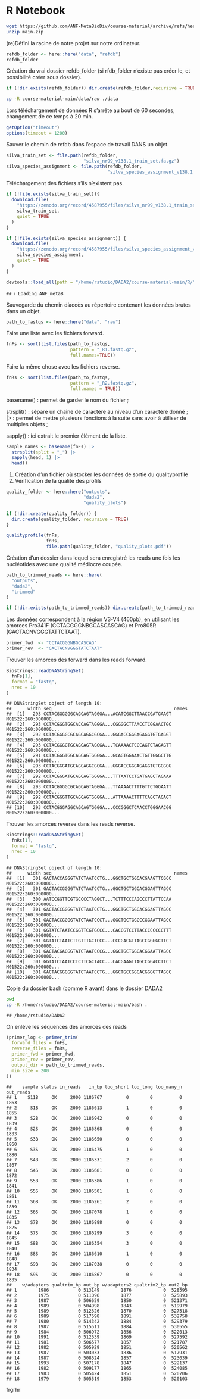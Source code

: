 R Notebook
================

``` bash
wget https://github.com/ANF-MetaBioDiv/course-material/archive/refs/heads/main.zip
unzip main.zip
```

(re)Défini la racine de notre projet sur notre ordinateur.

``` r
refdb_folder <- here::here("data", "refdb")
refdb_folder
```

Création du vrai dossier refdb_folder (si rfdb_folder n’existe pas créer
le, et possibilité créer sous dossier).

``` r
if (!dir.exists(refdb_folder)) dir.create(refdb_folder,recursive = TRUE)
```

``` bash
cp -R course-material-main/data/raw ./data
```

Lors téléchargement de données R s’arrête au bout de 60 secondes,
changement de ce temps à 20 min.

``` r
getOption("timeout")
options(timeout = 1200)
```

Sauver le chemin de refdb dans l’espace de travail DANS un objet.

``` r
silva_train_set <- file.path(refdb_folder, 
                             "silva_nr99_v138.1_train_set.fa.gz")
silva_species_assignment <- file.path(refdb_folder, 
                                      "silva_species_assignment_v138.1.fa.gz")
```

Téléchargement des fichiers s’ils n’existent pas.

``` r
if (!file.exists(silva_train_set)){
  download.file(
    "https://zenodo.org/record/4587955/files/silva_nr99_v138.1_train_set.fa.gz",
    silva_train_set,
    quiet = TRUE
  )
}

if (!file.exists(silva_species_assignment)) {
  download.file(
    "https://zenodo.org/record/4587955/files/silva_species_assignment_v138.1.fa.gz",
    silva_species_assignment,
    quiet = TRUE
  )
}
```

``` r
devtools::load_all(path = "/home/rstudio/DADA2/course-material-main/R/")
```

    ## ℹ Loading ANF_metaB

Sauvegarde du chemin d’accès au répertoire contenant les données brutes
dans un objet.

``` r
path_to_fastqs <- here::here("data", "raw")
```

Faire une liste avec les fichiers forward.

``` r
fnFs <- sort(list.files(path_to_fastqs,
                        pattern = "_R1.fastq.gz",
                        full.names=TRUE))
```

Faire la même chose avec les fichiers reverse.

``` r
fnRs <- sort(list.files(path_to_fastqs,
                        pattern = "_R2.fastq.gz",
                        full.names = TRUE))
```

basename() : permet de garder le nom du fichier ;

strsplit() : sépare un chaîne de caractère au niveau d’un caractère
donné ; \|\> : permet de mettre plusieurs fonctions à la suite sans
avoir à utiliser de multiples objets ;

sapply() : ici extrait le premier élément de la liste.

``` r
sample_names <- basename(fnFs) |>
  strsplit(split = "_") |>
  sapply(head, 1) |>
  head()
```

1.  Création d’un fichier où stocker les données de sortie du
    qualityprofile
2.  Vérification de la qualité des profils

``` r
quality_folder <- here::here("outputs",
                             "dada2",
                             "quality_plots")

if (!dir.create(quality_folder)) {
  dir.create(quality_folder, recursive = TRUE)
}

qualityprofile(fnFs,
               fnRs,
               file.path(quality_folder, "quality_plots.pdf"))
```

Création d’un dossier dans lequel sera enregistré les reads une fois les
nucléotides avec une qualité médiocre coupée.

``` r
path_to_trimmed_reads <- here::here(
  "outputs",
  "dada2",
  "trimmed"
)

if (!dir.exists(path_to_trimmed_reads)) dir.create(path_to_trimmed_reads, recursive = TRUE)
```

Les données correspondent à la région V3-V4 (460pb), en utilisant les
amorces Pro341F (CCTACGGGNBGCASCASCAG) et Pro805R
(GACTACNVGGGTATTCTAAT).

``` r
primer_fwd  <- "CCTACGGGNBGCASCAG"
primer_rev  <- "GACTACNVGGGTATCTAAT"
```

Trouver les amorces des forward dans les reads forward.

``` r
Biostrings::readDNAStringSet(
  fnFs[1],
  format = "fastq",
  nrec = 10
)
```

    ## DNAStringSet object of length 10:
    ##      width seq                                              names               
    ##  [1]   293 CCTACGGGGGGCAGCAGTAGGGA...ACATCGGCTTAACCGATGAAGT M01522:260:000000...
    ##  [2]   293 CCTACGGGTGGCACCAGTAGGGA...CGGGGCTTAACCTCGGAACTGC M01522:260:000000...
    ##  [3]   292 CCTACGGGGCGCAGCAGGCGCGA...GGGACCGGGAGAGGTGTGAGGT M01522:260:000000...
    ##  [4]   293 CCTACGGGGTGCAGCAGTAGGGA...TCAAAACTCCCAGTCTAGAGTT M01522:260:000000...
    ##  [5]   291 CCTACGGGTGGCAGCAGTGGGGA...GCAGTGGAAACTGTTGGGCTTG M01522:260:000000...
    ##  [6]   293 CCTACGGGATGCAGCAGGCGCGA...GGGACCGGGAGAGGTGTGGGGG M01522:260:000000...
    ##  [7]   292 CCTACGGGATGCAGCAGTGGGGA...TTTAATCCTGATGAGCTAGAAA M01522:260:000000...
    ##  [8]   293 CCTACGGGGCGCAGCAGTAGGGA...TTAAAACTTTTGTTCTGGAATT M01522:260:000000...
    ##  [9]   292 CCTACGGGTTGCAGCAGTGGGGA...ATTAAAACTTTTCAGCTAGAGT M01522:260:000000...
    ## [10]   293 CCTACGGGAGGCAGCAGTGGGGA...CCCGGGCTCAACCTGGGAACGG M01522:260:000000...

Trouver les amorces reverse dans les reads reverse.

``` r
Biostrings::readDNAStringSet(
  fnRs[1],
  format = "fastq",
  nrec = 10
)
```

    ## DNAStringSet object of length 10:
    ##      width seq                                              names               
    ##  [1]   301 GACTACCAGGGTATCTAATCCTG...GGCTGCTGGCACGAAGTTCGCC M01522:260:000000...
    ##  [2]   301 GACTACCGGGGTATCTAATCCTG...GGCTGCTGGCACGGAGTTAGCC M01522:260:000000...
    ##  [3]   300 AATCCGGTTCGTGCCCCTAGGCT...TCTTTCCCAGCCCTTATTCCAA M01522:260:000000...
    ##  [4]   301 GACTACCGGGGTATCTAATCCTG...GGCTGCTGGCACGGAGTTAGCC M01522:260:000000...
    ##  [5]   301 GACTACCGGGGTATCTAATCCCT...GGCTGCTGGCCCGGAATTAGCC M01522:260:000000...
    ##  [6]   301 GGTATCTAATCCGGTTCGTGCCC...CACCGTCCTTACCCCCCCCTTT M01522:260:000000...
    ##  [7]   301 GGTATCTAATCTTGTTTGCTCCC...CCCGACGTTAGCCGGGGCTTCT M01522:260:000000...
    ##  [8]   301 GACTACGAGGGTATCTAATCCCG...GGCTGCTGGCACGGAATTAGCC M01522:260:000000...
    ##  [9]   301 GGTATCTAATCCTCTTCGCTACC...CACGAAGTTAGCCGGACCTTCT M01522:260:000000...
    ## [10]   301 GACTACGGGGGTATCTAATCCTG...GGCTGCCGGCACGGGGTTAGCC M01522:260:000000...

Copie du dossier bash (comme R avant) dans le dossier DADA2

``` bash
pwd
cp -R /home/rstudio/DADA2/course-material-main/bash .
```

    ## /home/rstudio/DADA2

On enlève les séquences des amorces des reads

``` r
(primer_log <- primer_trim(
  forward_files = fnFs,
  reverse_files = fnRs,
  primer_fwd = primer_fwd,
  primer_rev = primer_rev,
  output_dir = path_to_trimmed_reads,
  min_size = 200
))
```

    ##    sample status in_reads   in_bp too_short too_long too_many_n out_reads
    ## 1    S11B     OK     2000 1186767         0        0          0      1863
    ## 2     S1B     OK     2000 1186613         1        0          0      1855
    ## 3     S2B     OK     2000 1186942         0        0          0      1839
    ## 4     S2S     OK     2000 1186868         0        0          0      1833
    ## 5     S3B     OK     2000 1186650         0        0          0      1860
    ## 6     S3S     OK     2000 1186475         1        0          0      1880
    ## 7     S4B     OK     2000 1186331         2        0          0      1867
    ## 8     S4S     OK     2000 1186681         0        0          0      1872
    ## 9     S5B     OK     2000 1186386         1        0          0      1841
    ## 10    S5S     OK     2000 1186501         1        0          0      1861
    ## 11    S6B     OK     2000 1186261         2        0          0      1839
    ## 12    S6S     OK     2000 1187078         1        0          0      1835
    ## 13    S7B     OK     2000 1186888         0        0          0      1825
    ## 14    S7S     OK     2000 1186299         3        0          0      1845
    ## 15    S8B     OK     2000 1186354         3        0          0      1840
    ## 16    S8S     OK     2000 1186610         1        0          0      1848
    ## 17    S9B     OK     2000 1187038         0        0          0      1834
    ## 18    S9S     OK     2000 1186867         0        0          0      1835
    ##    w/adapters qualtrim_bp out_bp w/adapters2 qualtrim2_bp out2_bp
    ## 1        1986           0 513149        1876            0  528595
    ## 2        1975           0 511096        1877            0  525893
    ## 3        1987           0 506659        1850            0  521371
    ## 4        1989           0 504998        1843            0  519979
    ## 5        1989           0 512326        1870            0  527518
    ## 6        1989           0 517598        1891            0  532758
    ## 7        1980           0 514342        1884            0  529379
    ## 8        1987           0 515511        1884            0  530555
    ## 9        1984           0 506972        1856            0  522013
    ## 10       1991           0 512539        1869            0  527592
    ## 11       1981           0 506577        1857            0  521787
    ## 12       1982           0 505929        1851            0  520562
    ## 13       1987           0 503033        1836            0  517931
    ## 14       1987           0 508524        1857            0  523039
    ## 15       1993           0 507178        1847            0  522137
    ## 16       1982           0 509177        1865            0  524085
    ## 17       1983           0 505424        1851            0  520706
    ## 18       1979           0 505519        1853            0  520103

frgrhr
